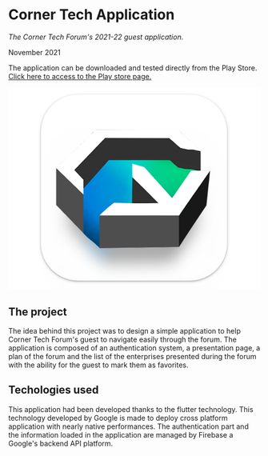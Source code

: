 # Corner Tech Application
*The Corner Tech Forum's 2021-22 guest application.*

November 2021

The application can be downloaded and tested directly from the Play Store. [Click here to access to the Play store page.](https://play.google.com/store/apps/details?id=forumdestelecommunications.fr)

![Corner Tech Application logo](/project_5.jpg)

## The project
The idea behind this project was to design a simple application to help Corner Tech Forum's guest to navigate easily through the forum. The application is composed of an authentication system, a presentation page, a plan of the forum and the list of the enterprises presented during the forum with the ability for the guest to mark them as favorites.

## Techologies used
This application had been developed thanks to the flutter technology. This technology developed by Google is made to deploy cross platform application with nearly native performances.
The authentication part and the information loaded in the application are managed by Firebase a Google's backend API platform. 

